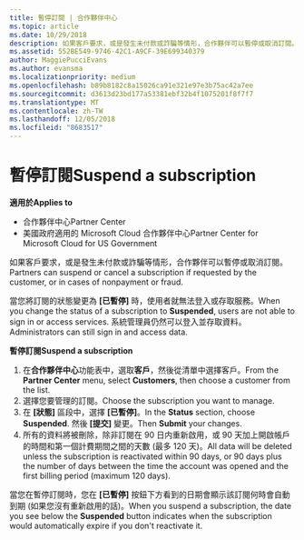 ```yaml
---
title: 暫停訂閱 | 合作夥伴中心
ms.topic: article
ms.date: 10/29/2018
description: 如果客戶要求，或是發生未付款或詐騙等情形，合作夥伴可以暫停或取消訂閱。
ms.assetid: 552BE549-9746-42C1-A9CF-39E699340379
author: MaggiePucciEvans
ms.author: evansma
ms.localizationpriority: medium
ms.openlocfilehash: b89b8182c8a15026ca91e321e97e3b75ac42a7ee
ms.sourcegitcommit: d3613d23bd177a53381ebf32b4f1075201f8f7f7
ms.translationtype: MT
ms.contentlocale: zh-TW
ms.lasthandoff: 12/05/2018
ms.locfileid: "8683517"
---
```

# <a name="suspend-a-subscription"></a><span data-ttu-id="6d85e-103">暫停訂閱</span><span class="sxs-lookup"><span data-stu-id="6d85e-103">Suspend a subscription</span></span>

**<span data-ttu-id="6d85e-104">適用於</span><span class="sxs-lookup"><span data-stu-id="6d85e-104">Applies to</span></span>**

-  <span data-ttu-id="6d85e-105">合作夥伴中心</span><span class="sxs-lookup"><span data-stu-id="6d85e-105">Partner Center</span></span>
-  <span data-ttu-id="6d85e-106">美國政府適用的 Microsoft Cloud 合作夥伴中心</span><span class="sxs-lookup"><span data-stu-id="6d85e-106">Partner Center for Microsoft Cloud for US Government</span></span>


<span data-ttu-id="6d85e-107">如果客戶要求，或是發生未付款或詐騙等情形，合作夥伴可以暫停或取消訂閱。</span><span class="sxs-lookup"><span data-stu-id="6d85e-107">Partners can suspend or cancel a subscription if requested by the customer, or in cases of nonpayment or fraud.</span></span>

<span data-ttu-id="6d85e-108">當您將訂閱的狀態變更為 **\[已暫停\]** 時，使用者就無法登入或存取服務。</span><span class="sxs-lookup"><span data-stu-id="6d85e-108">When you change the status of a subscription to **Suspended**, users are not able to sign in or access services.</span></span> <span data-ttu-id="6d85e-109">系統管理員仍然可以登入並存取資料。</span><span class="sxs-lookup"><span data-stu-id="6d85e-109">Administrators can still sign in and access data.</span></span>

**<span data-ttu-id="6d85e-110">暫停訂閱</span><span class="sxs-lookup"><span data-stu-id="6d85e-110">Suspend a subscription</span></span>**

1.  <span data-ttu-id="6d85e-111">在**合作夥伴中心**功能表中，選取**客戶**，然後從清單中選擇客戶。</span><span class="sxs-lookup"><span data-stu-id="6d85e-111">From the **Partner Center** menu, select **Customers**, then choose a customer from the list.</span></span>
2.  <span data-ttu-id="6d85e-112">選擇您要管理的訂閱。</span><span class="sxs-lookup"><span data-stu-id="6d85e-112">Choose the subscription you want to manage.</span></span>
3.  <span data-ttu-id="6d85e-113">在 **\[狀態\]** 區段中，選擇 **\[已暫停\]**。</span><span class="sxs-lookup"><span data-stu-id="6d85e-113">In the **Status** section, choose **Suspended**.</span></span> <span data-ttu-id="6d85e-114">然後 **\[提交\]** 變更。</span><span class="sxs-lookup"><span data-stu-id="6d85e-114">Then **Submit** your changes.</span></span>
4.  <span data-ttu-id="6d85e-115">所有的資料將被刪除，除非訂閱在 90 日内重新啟用，或 90 天加上開啟帳戶的時間和第一個計費期間之間的天數 (最多 120 天)。</span><span class="sxs-lookup"><span data-stu-id="6d85e-115">All data will be deleted unless the subscription is reactivated within 90 days, or 90 days plus the number of days between the time the account was opened and the first billing period (maximum 120 days).</span></span>

<span data-ttu-id="6d85e-116">當您在暫停訂閱時，您在 **\[已暫停\]** 按鈕下方看到的日期會顯示該訂閱何時會自動到期 (如果您沒有重新啟用的話)。</span><span class="sxs-lookup"><span data-stu-id="6d85e-116">When you suspend a subscription, the date you see below the **Suspended** button indicates when the subscription would automatically expire if you don't reactivate it.</span></span> 
